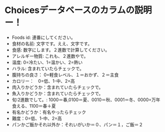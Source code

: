 # Choicesデータベースのカラムの説明ー！
+ Foods id: 連番にしてください。
+ 食材の名前: 文字です。ええ、文字です。
+ 食感: 数字にします。２進数で計算してください。
+ アレルギー物質: これも、２進数やで。
+ 温度: 0=冷たい、1=温かい、2=熱い
+ ハラル: 含まれていたらチェックで。
+ 腹持ちの良さ： 0=軽食レベル、１＝おかず、２＝主食
+ カロリー：　0=低、1-中、2=高
+ 肉入りかどうか：含まれていたらチェックで。
+ 魚入りかどうか：含まれていたらチェックで。
+ 旬:2進数でして。: 1000＝春,0100＝夏、0010＝秋、0001＝冬、0000=万年食える、1100＝春＋夏
+ 有名かどうか：有名やったらチェック
+ 難度：0=低、1-中、2=高
+ パンかご飯かそれ以外か：それいがいか＝０、パン＝１，ご飯＝２

